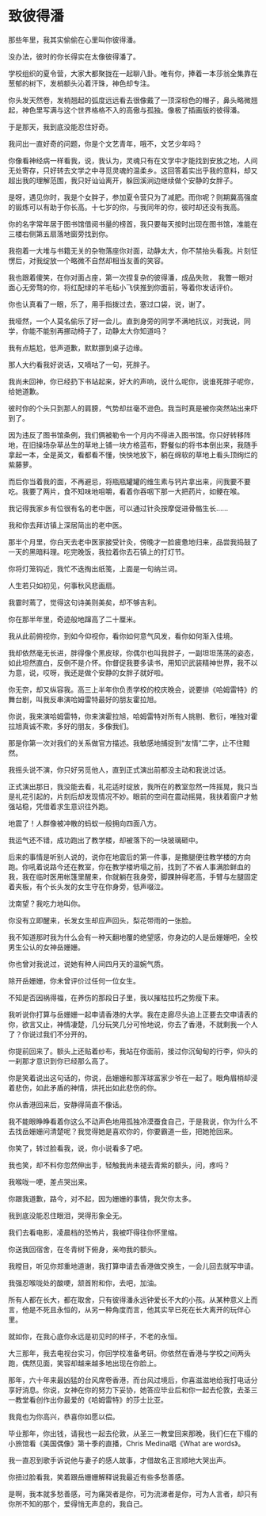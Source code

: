 # 致彼得潘

那些年里，我其实偷偷在心里叫你彼得潘。 

没办法，彼时的你长得实在太像彼得潘了。 

学校组织的夏令营，大家大都聚拢在一起聊八卦。唯有你，捧着一本莎翁全集靠在葱郁的树下，发梢额头沁着汗珠，神色却专注。 

你头发天然卷，发梢翘起的弧度远远看去很像戴了一顶深棕色的帽子，鼻头略微翘起，神色里写满与这个世界格格不入的高傲与孤独。像极了插画版的彼得潘。 

于是那天，我到底没能忍住好奇。 

我问出一直好奇的问题，你是个文艺青年，哦不，文艺少年吗？ 

你像看神经病一样看我，说，我认为，灵魂只有在文学中才能找到安放之地，人间无处寄存，只好转去文学之中寻觅灵魂的温柔乡。这回答着实出乎我的意料，却又超出我的理解范围，我只好讪讪离开，躲回溪涧边继续做个安静的女胖子。 

是呀，遇见你时，我是个女胖子，参加夏令营只为了减肥。而你呢？则期冀高强度的锻炼可以有助于你长高。十七岁的你，与我同年的你，彼时却还没有我高。 

你的名字常年居于图书馆借阅书量的榜首，我只要每天按时出现在图书馆，准能在三楼右侧第五扇落地窗旁找到你。 

我抱着一大堆与书籍无关的杂物落座你对面，动静太大，你不禁抬头看我。片刻怔愣后，对我绽放一个略微不自然却相当友善的笑容。 

我也跟着傻笑，在你对面占座，第一次捏复杂的彼得潘，成品失败， 我瞥一眼对面心无旁骛的你，将红配绿的羊毛毡小飞侠推到你面前，等着你发话评价。 

你也认真看了一眼，乐了，用手指拨过去，塞过口袋，说，谢了。 

我哑然，一个人莫名偷乐了好一会儿。直到身旁的同学不满地抗议，对我说，同学，你能不能别再挪动椅子了，动静太大你知道吗？ 

我有点尴尬，低声道歉，默默挪到桌子边缘。 

那人大约看我好说话，又嘀咕了一句，死胖子。 

我尚未回神，你已经扔下书站起来，好大的声响，说什么呢你，说谁死胖子呢你，给她道歉。 

彼时你的个头只到那人的肩膀，气势却丝毫不逊色。我当时真是被你突然站出来吓到了。 

因为违反了图书馆条例，我们俩被勒令一个月内不得进入图书馆。你只好转移阵地，在旧操场杂草丛生的草地上铺一块方格蓝布，野餐似的将书本倒出来，我随手拿起一本，全是英文，看都看不懂，怏怏地放下，躺在绵软的草地上看头顶绚烂的紫藤萝。 

而后你当着我的面，不再避忌，将瓶瓶罐罐的维生素与钙片拿出来，问我要不要吃。我要了两片，食不知味地咀嚼，看着你吞咽下那一大把药片，如鲠在喉。 

我记得我家乡有位很有名的老中医，可以通过针灸按摩促进骨骼生长…… 

我和你去拜访镇上深居简出的老中医。 

那半个月里，你白天去老中医家接受针灸，傍晚才一脸疲惫地归来，品尝我捣鼓了一天的黑暗料理。吃完晚饭，我拉着你去石镇上的打灯节。 

你将灯笼钩近，我忙不迭掏出纸笺，上面是一句纳兰词。 

人生若只如初见，何事秋风悲画扇。 

我霎时蔫了，觉得这句诗美则美矣，却不够吉利。 

你在那半年里，奇迹般地蹿高了二十厘米。 

我从此前俯视你，到如今仰视你，看你如何意气风发，看你如何渐入佳境。 

我却依然毫无长进，胖得像个黑皮球，你偶尔也叫我胖子，一副坦坦荡荡的姿态，如此坦然直白，反倒不是介怀。你督促我要多读书，用知识武装精神世界，我不以为意，说，哎呀，我还是做个安静的女胖子就好啦。 

你无奈，却又纵容我。高三上半年你负责学校的校庆晚会，说要排《哈姆雷特》的舞台剧，叫我反串演哈姆雷特最好的朋友霍拉旭。 

你说，我来演哈姆雷特，你来演霍拉旭，哈姆雷特对所有人挑剔、敷衍，唯独对霍拉旭真诚不欺，多好的朋友，多像我们。 

那是你第一次对我们的关系做官方描述。我敏感地捕捉到“友情”二字，止不住黯然。 

我摇头说不演，你只好另觅他人，直到正式演出前都没主动和我说过话。 

正式演出那日，我没能去看，礼花适时绽放，我所在的教室忽然一阵摇晃，我只当是礼花引起的，片刻后却发现情况不妙。眼前的空间在震动摇晃，我扶着窗户才勉强站稳，凭借着求生意识往外跑。 

地震了！人群像被冲散的蚂蚁一般拥向四面八方。 

我运气还不错，成功跑出了教学楼，却被落下的一块玻璃砸中。 

后来的事情是听别人说的，说你在地震后的第一件事，是撒腿便往教学楼的方向跑。你吼着说路今还在教室，你在教学楼坍塌之前，找到了不省人事满脸鲜血的我，我在临时医用帐篷里醒来，你就躺在我身旁，脚踝肿得老高，手臂与左腿固定着夹板，有个长头发的女生守在你身旁，低声啜泣。 

沈南望？我吃力地叫你。 

你没有立即醒来，长发女生却应声回头，梨花带雨的一张脸。 

我不知道那时我为什么会有一种天翻地覆的绝望感，你身边的人是岳姗姗吧，全校男生公认的女神岳姗姗。 

你也曾对我说过，说她有种人间四月天的温婉气质。 

除开岳姗姗，你未曾评价过任何一位女生。 

不知是否因祸得福，在养伤的那段日子里，我以摧枯拉朽之势瘦下来。 

我听说你打算与岳姗姗一起申请香港的大学。我在走廊尽头追上正要去交申请表的你，欲言又止，神情凄楚，几分玩笑几分可怜地说，你去了香港，不就剩我一个人了？你说过我们不分开的。 

你提前回来了。额头上还贴着纱布，我站在你面前，接过你沉甸甸的行李，仰头的一刹那才意识到你已经那么高了。 

你是笑着说出这句话的，你说，岳姗姗和那浑球富家少爷在一起了。眼角眉梢却浸着悲伤，如此矛盾的神情，烘托出如此悲伤的你。 

你从香港回来后，安静得简直不像话。 

我不能眼睁睁看着你这么不动声色地用孤独冷漠蚕食自己，于是我说，你为什么不去找岳姗姗问清楚呢？我觉得她是喜欢你的，你要霸道一些，把她抢回来。 

你笑了，转过脸看我，说，你小说看多了吧。 

我也笑，却不料你忽然伸出手，轻触我尚未褪去青紫的额头，问，疼吗？ 

我喉咙一哽，差点哭出来。 

你跟我道歉，路今，对不起，因为姗姗的事情，我欠你太多。 

我到底没能忍住眼泪，哭得形象全无。 

我们去看电影，凌晨档的恐怖片，我被吓得往你怀里缩。 

你送我回宿舍，在冬青树下俯身，亲吻我的额头。 

我瞠目，听见你郑重地道谢，我打算申请去香港做交换生，一会儿回去就写申请。 

我强忍喉咙处的酸哽，颔首附和你，去吧，加油。 

所有人都在长大，都在取舍，只有彼得潘永远钟爱长不大的小孩。从某种意义上而言，他是不死且永恒的，从另一种角度而言，他其实早已死在长大离开的玩伴心里。 

就如你，在我心底你永远是初见时的样子，不老的永恒。 

大三那年，我去电视台实习，你回学校准备考研。你依然在香港与学校之间两头跑，偶然见面，笑容却越来越多地出现在你脸上。 

那年，六十年来最凶猛的台风席卷香港，而台风过境后，你喜滋滋地给我打电话分享好消息。你说，女神在你的努力下妥协，她答应毕业后和你一起去伦敦，去圣三一教堂看创作出你最爱的《哈姆雷特》的莎士比亚。 

我竟也为你高兴，恭喜你如愿以偿。 

毕业那年，你出钱，请我也一起去伦敦，从圣三一教堂回来那晚，我们仨在下榻的小旅馆看《美国偶像》第十季的直播，Chris Medina唱《What are words》。 

我一直忍到歌手诉说他与妻子的感人故事，才借故名正言顺地大哭出声。 

你扭过脸看我，笑着跟岳姗姗解释说我最近有些多愁善感。 

是啊，我本就多愁善感，可为痛哭者是你，可为流涕者是你，可为人言者，却只有你所不知的那个，爱得悄无声息的，我自己。